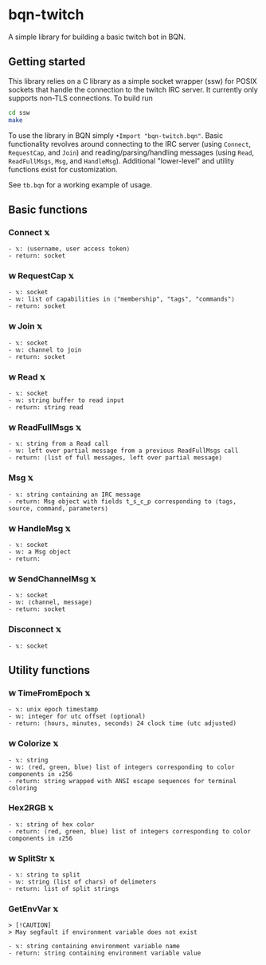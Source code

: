 # bqn-twitch
A simple library for building a basic twitch bot in BQN.

## Getting started
This library relies on a C library as a simple socket wrapper (ssw) for POSIX
sockets that handle the connection to the twitch IRC server. It currently only
supports non-TLS connections. To build run
```sh
cd ssw
make
```

To use the library in BQN simply `•Import "bqn-twitch.bqn"`. Basic
functionality revolves around connecting to the IRC server (using `Connect`,
`RequestCap`, and `Join`) and reading/parsing/handling messages (using `Read`,
`ReadFullMsgs`, `Msg`, and `HandleMsg`). Additional "lower-level" and utility
functions exist for customization.

See `tb.bqn` for a working example of usage.

## Basic functions
### Connect 𝕩

    - 𝕩: ⟨username, user access token⟩
    - return: socket

### 𝕨 RequestCap 𝕩

    - 𝕩: socket
    - 𝕨: list of capabilities in ⟨"membership", "tags", "commands"⟩
    - return: socket
 

### 𝕨 Join 𝕩

    - 𝕩: socket
    - 𝕨: channel to join
    - return: socket
  
### 𝕨 Read 𝕩

    - 𝕩: socket
    - 𝕨: string buffer to read input
    - return: string read
  
### 𝕨 ReadFullMsgs 𝕩

    - 𝕩: string from a Read call
    - 𝕨: left over partial message from a previous ReadFullMsgs call
    - return: ⟨list of full messages, left over partial message⟩

### Msg 𝕩

    - 𝕩: string containing an IRC message
    - return: Msg object with fields t‿s‿c‿p corresponding to ⟨tags, source, command, parameters⟩

### 𝕨 HandleMsg 𝕩

    - 𝕩: socket
    - 𝕨: a Msg object
    - return:
  
### 𝕨 SendChannelMsg 𝕩

    - 𝕩: socket
    - 𝕨: ⟨channel, message⟩
    - return: socket

### Disconnect 𝕩

    - 𝕩: socket

## Utility functions
### 𝕨 TimeFromEpoch 𝕩
    
    - 𝕩: unix epoch timestamp
    - 𝕨: integer for utc offset (optional)
    - return: ⟨hours, minutes, seconds⟩ 24 clock time (utc adjusted)

### 𝕨 Colorize 𝕩

    - 𝕩: string
    - 𝕨: ⟨red, green, blue⟩ list of integers corresponding to color components in ↕256
    - return: string wrapped with ANSI escape sequences for terminal coloring

### Hex2RGB 𝕩

    - 𝕩: string of hex color
    - return: ⟨red, green, blue⟩ list of integers corresponding to color components in ↕256

### 𝕨 SplitStr 𝕩

    - 𝕩: string to split
    - 𝕨: string (list of chars) of delimeters
    - return: list of split strings

### GetEnvVar 𝕩

    > [!CAUTION]
    > May segfault if environment variable does not exist

    - 𝕩: string containing environment variable name
    - return: string containing environment variable value
